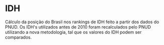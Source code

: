 IDH
===

Cálculo da posição do Brasil nos rankings de IDH feito a partir dos dados do PNUD. Os IDH's utilizados antes de 2010 foram recalculados pelo PNUD utilizando a nova metodologia, tal que os valores do IDH podem ser comparados.
